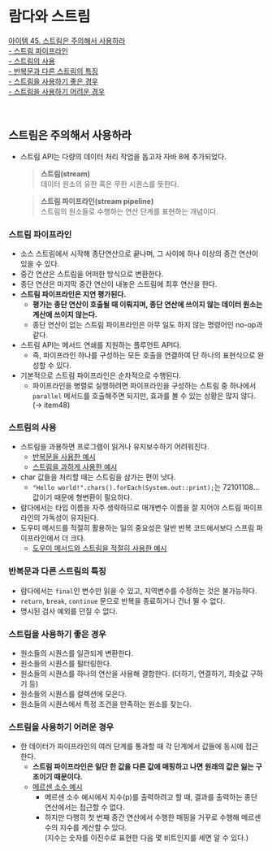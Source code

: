 # 람다와 스트림

[아이템 45. 스트림은 주의해서 사용하라](#스트림은-주의해서-사용하라)  
[- 스트림 파이프라인](#스트림-파이프라인)  
[- 스트림의 사용](#스트림의-사용)  
[- 반복문과 다른 스트림의 특징](#반복문과-다른-스트림의-특징)  
[- 스트림을 사용하기 좋은 경우](#스트림을-사용하기-좋은-경우)  
[- 스트림을 사용하기 어려운 경우](#스트림을-사용하기-어려운-경우)  

<br>

## 스트림은 주의해서 사용하라
- 스트림 API는 다량의 데이터 처리 작업을 돕고자 자바 8에 추가되었다.

    > **스트림(stream)**  
    데이터 원소의 유한 혹은 무한 시퀀스를 뜻한다.  
  
    >**스트림 파이프라인(stream pipeline)**  
    스트림의 원소들로 수행하는 연산 단계를 표현하는 개념이다.


### 스트림 파이프라인
- 소스 스트림에서 시작해 종단연산으로 끝나며, 그 사이에 하나 이상의 중간 연산이 있을 수 있다.
- 중간 연산은 스트림을 어떠한 방식으로 변환한다.
- 종단 연산은 마지막 중간 연산이 내놓은 스트림에 최후 연산을 한다.
- **스트림 파이프라인은 지연 평가된다.**
  - **평가는 종단 연산이 호출될 때 이뤄지며, 종단 연산에 쓰이지 않는 데이터 원소는 계산에 쓰이지 않는다.**
  - 종단 연산이 없는 스트림 파이프라인은 아무 일도 하지 않는 명령어인 no-op과 같다.
- 스트림 API는 메서드 연쇄를 지원하는 플루언트 API다.
  - 즉, 파이프라인 하나를 구성하는 모든 호출을 연결하여 단 하나의 표현식으로 완성할 수 있다.
- 기본적으로 스트림 파이프라인은 순차적으로 수행된다.
  - 파이프라인을 병렬로 실행하려면 파이프라인을 구성하는 스트림 중 하나에서 `parallel` 메서드를 호출해주면 되지만, 효과를 볼 수 있는 상황은 많지 않다. (→ item48)


### 스트림의 사용
- 스트림을 과용하면 프로그램이 읽거나 유지보수하기 어려워진다.
  - [반복문을 사용한 예시](../../src/main/java/study/heejin/chapter7/item45/anagrams/IterativeAnagrams.java)
  - [스트림을 과하게 사용한 예시](../../src/main/java/study/heejin/chapter7/item45/anagrams/StreamAnagrams.java)
- char 값들을 처리할 때는 스트림을 삼가는 편이 낫다.
  - `"Hello world!".chars().forEach(System.out::print);`는 72101108... 값이기 때문에 형변환이 필요하다.
- 람다에서는 타입 이름을 자주 생략하므로 매개변수 이름을 잘 지어야 스트림 파이프라인의 가독성이 유지된다.
- 도우미 메서드를 적절히 활용하는 일의 중요성은 일반 반복 코드에서보다 스프림 파이프라인에서 더 크다.
  - [도우미 메서드와 스트림을 적절히 사용한 예시](../../src/main/java/study/heejin/chapter7/item45/anagrams/HybridAnagrams.java)


### 반복문과 다른 스트림의 특징
- 람다에서는 `final`인 변수만 읽을 수 있고, 지역변수를 수정하는 것은 불가능하다.
- `return`, `break`, `continue` 문으로 반복을 종료하거나 건너 뛸 수 없다. 
- 명시된 검사 예외를 던질 수 없다.


### 스트림을 사용하기 좋은 경우
- 원소들의 시퀀스를 일관되게 변환한다.
- 원소들의 시퀀스를 필터링한다.
- 원소들의 시퀀스를 하나의 연산을 사용해 결합한다. (더하기, 연결하기, 최솟값 구하기 등)
- 원소들의 시퀀스를 컬렉션에 모은다.
- 원소들의 시퀀스에서 특정 조건을 만족하는 원소를 찾는다.


### 스트림을 사용하기 어려운 경우
- 한 데이터가 파이프라인의 여러 단계를 통과할 때 각 단계에서 값들에 동시에 접근한다.
  - **스트림 파이프라인은 일단 한 값을 다른 값에 매핑하고 나면 원래의 값은 잃는 구조이기 때문이다.**
  - [메르센 소수 예시](../../src/main/java/study/heejin/chapter7/item45/MersennePrimes.java)
    - 메르센 소수 예시에서 지수(p)를 출력하려고 할 때, 결과를 출력하는 종단 연산에서는 접근할 수 없다.
    - 하지만 다행히 첫 번째 중간 연산에서 수행한 매핑을 거꾸로 수행해 메르센 수의 지수를 계산할 수 있다.  
      (지수는 숫자를 이진수로 표현한 다음 몇 비트인지를 세면 알 수 있다.)
  

<br>